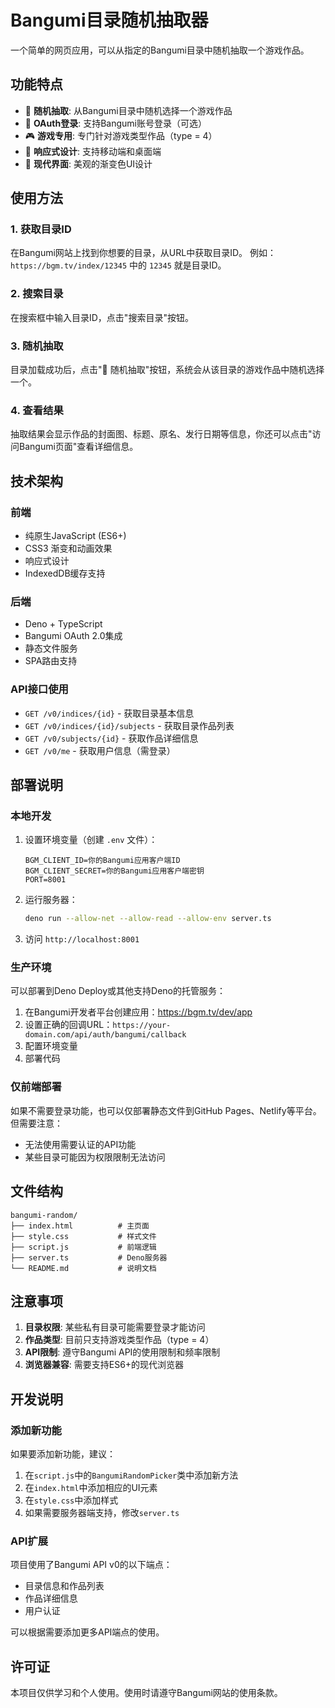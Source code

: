 # Bangumi目录随机抽取器

一个简单的网页应用，可以从指定的Bangumi目录中随机抽取一个游戏作品。

## 功能特点

- 🎲 **随机抽取**: 从Bangumi目录中随机选择一个游戏作品
- 🔐 **OAuth登录**: 支持Bangumi账号登录（可选）
- 🎮 **游戏专用**: 专门针对游戏类型作品（type = 4）
- 📱 **响应式设计**: 支持移动端和桌面端
- 🎨 **现代界面**: 美观的渐变色UI设计

## 使用方法

### 1. 获取目录ID

在Bangumi网站上找到你想要的目录，从URL中获取目录ID。
例如：`https://bgm.tv/index/12345` 中的 `12345` 就是目录ID。

### 2. 搜索目录

在搜索框中输入目录ID，点击"搜索目录"按钮。

### 3. 随机抽取

目录加载成功后，点击"🎲 随机抽取"按钮，系统会从该目录的游戏作品中随机选择一个。

### 4. 查看结果

抽取结果会显示作品的封面图、标题、原名、发行日期等信息，你还可以点击"访问Bangumi页面"查看详细信息。

## 技术架构

### 前端
- 纯原生JavaScript (ES6+)
- CSS3 渐变和动画效果
- 响应式设计
- IndexedDB缓存支持

### 后端
- Deno + TypeScript
- Bangumi OAuth 2.0集成
- 静态文件服务
- SPA路由支持

### API接口使用
- `GET /v0/indices/{id}` - 获取目录基本信息
- `GET /v0/indices/{id}/subjects` - 获取目录作品列表
- `GET /v0/subjects/{id}` - 获取作品详细信息
- `GET /v0/me` - 获取用户信息（需登录）

## 部署说明

### 本地开发

1. 设置环境变量（创建 `.env` 文件）：
   ```
   BGM_CLIENT_ID=你的Bangumi应用客户端ID
   BGM_CLIENT_SECRET=你的Bangumi应用客户端密钥
   PORT=8001
   ```

2. 运行服务器：
   ```bash
   deno run --allow-net --allow-read --allow-env server.ts
   ```

3. 访问 `http://localhost:8001`

### 生产环境

可以部署到Deno Deploy或其他支持Deno的托管服务：

1. 在Bangumi开发者平台创建应用：https://bgm.tv/dev/app
2. 设置正确的回调URL：`https://your-domain.com/api/auth/bangumi/callback`
3. 配置环境变量
4. 部署代码

### 仅前端部署

如果不需要登录功能，也可以仅部署静态文件到GitHub Pages、Netlify等平台。但需要注意：
- 无法使用需要认证的API功能
- 某些目录可能因为权限限制无法访问

## 文件结构

```
bangumi-random/
├── index.html          # 主页面
├── style.css           # 样式文件
├── script.js           # 前端逻辑
├── server.ts           # Deno服务器
└── README.md           # 说明文档
```

## 注意事项

1. **目录权限**: 某些私有目录可能需要登录才能访问
2. **作品类型**: 目前只支持游戏类型作品（type = 4）
3. **API限制**: 遵守Bangumi API的使用限制和频率限制
4. **浏览器兼容**: 需要支持ES6+的现代浏览器

## 开发说明

### 添加新功能

如果要添加新功能，建议：
1. 在`script.js`中的`BangumiRandomPicker`类中添加新方法
2. 在`index.html`中添加相应的UI元素
3. 在`style.css`中添加样式
4. 如果需要服务器端支持，修改`server.ts`

### API扩展

项目使用了Bangumi API v0的以下端点：
- 目录信息和作品列表
- 作品详细信息
- 用户认证

可以根据需要添加更多API端点的使用。

## 许可证

本项目仅供学习和个人使用。使用时请遵守Bangumi网站的使用条款。
